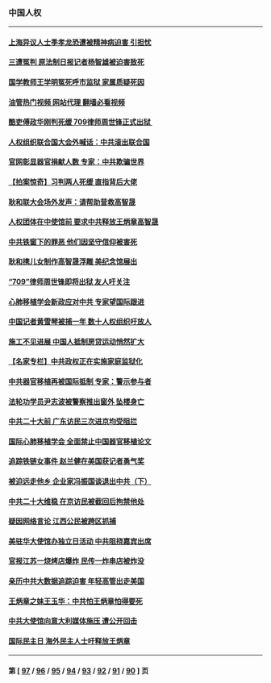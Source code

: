 ### 中国人权
---
#### [上海异议人士季孝龙恐遭被精神病迫害 引担忧](../../pages/ncid278/n13831968.md?09250845) 
#### [三遭冤判 原法制日报记者杨智雄被迫害致死](../../pages/ncid278/n13830419.md?09250845) 
#### [国学教师王学明冤死呼市监狱 家属质疑死因](../../pages/ncid278/n13831866.md?09250845) 
#### [油管热门视频 网站代理 翻墙必看视频](http://209.222.30.114:81/youtube.html?09250845)
#### [酷吏傅政华刚判死缓 709律师周世锋正式出狱 ](../../pages/ncid278/n13831911.md?09250845) 
#### [人权组织联合国大会外喊话：中共滚出联合国](../../pages/ncid278/n13831715.md?09250845) 
#### [官网彰显器官捐献人数 专家：中共欺骗世界](../../pages/ncid278/n13831538.md?09250845) 
#### [【拍案惊奇】习判两人死缓 直指背后大佬](../../pages/ncid278/n13831371.md?09250845) 
#### [耿和联大会场外发声：请帮助营救高智晟](../../pages/ncid278/n13831015.md?09250845) 
#### [人权团体在中使馆前 要求中共释放王炳章高智晟](../../pages/ncid278/n13830116.md?09250845) 
#### [中共铁窗下的罪恶 他们因坚守信仰被害死](../../pages/ncid278/n13828898.md?09250845) 
#### [耿和携儿女制作高智晟浮雕 美纪念馆展出](../../pages/ncid278/n13829624.md?09250845) 
#### [“709”律师周世锋即将出狱 友人吁关注](../../pages/ncid278/n13828809.md?09250845) 
#### [心肺移植学会新政应对中共 专家望国际跟进](../../pages/ncid278/n13829043.md?09250845) 
#### [中国记者黄雪琴被捕一年 数十人权组织吁放人](../../pages/ncid278/n13828630.md?09250845) 
#### [施工不见进展 中国人抵制房贷运动悄然扩大](../../pages/ncid278/n13828435.md?09250845) 
#### [【名家专栏】中共政权正在实施家庭监狱化](../../pages/ncid278/n13828326.md?09250845) 
#### [中共器官移植再被国际抵制 专家：警示参与者](../../pages/ncid278/n13828208.md?09250845) 
#### [法轮功学员尹志波被警察推出窗外 坠楼身亡](../../pages/ncid278/n13828273.md?09250845) 
#### [中共二十大前 广东访民三次进京均受阻拦](../../pages/ncid278/n13828141.md?09250845) 
#### [国际心肺移植学会 全面禁止中国器官移植论文](../../pages/ncid278/n13827785.md?09250845) 
#### [追踪铁链女事件 赵兰健在美国获记者勇气奖](../../pages/ncid278/n13827296.md?09250845) 
#### [被迫远走他乡 企业家冯振国谈退出中共（下）](../../pages/ncid278/n13827432.md?09250845) 
#### [中共二十大维稳 在京访民被截回后拘禁他处](../../pages/ncid278/n13827605.md?09250845) 
#### [疑因网络言论 江西公民被跨区抓捕](../../pages/ncid278/n13827298.md?09250845) 
#### [美驻华大使馆办独立日活动 中共阻挠嘉宾出席](../../pages/ncid278/n13827240.md?09250845) 
#### [官报江苏一烧烤店爆炸 民传一炸串店被炸没](../../pages/ncid278/n13827054.md?09250845) 
#### [亲历中共大数据追踪迫害 年轻高管出走美国](../../pages/ncid278/n13826859.md?09250845) 
#### [王炳章之妹王玉华：中共怕王炳章怕得要死](../../pages/ncid278/n13826911.md?09250845) 
#### [中共大使馆向意大利媒体施压 遭公开回击](../../pages/ncid278/n13826038.md?09250845) 
#### [国际民主日 海外民主人士吁释放王炳章](../../pages/ncid278/n13826558.md?09250845) 

---
#### 第 [ [97](./97.md?09250845) / [96](./96.md?09250845) / [95](./95.md?09250845) / [94](./94.md?09250845) / [93](./93.md?09250845) / [92](./92.md?09250845) / [91](./91.md?09250845) / [90](./90.md?09250845) ] 页
